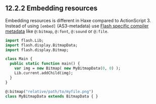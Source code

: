 ## 12.2.2 Embedding resources

Embedding resources is different in Haxe compared to ActionScript 3. Instead of using `[embed]` (AS3-metadata) use [Flash specific compiler metadata](target-flash-metadata.md) like `@:bitmap`, `@:font`, `@:sound` or `@:file`.

```haxe
import flash.Lib;
import flash.display.BitmapData;
import flash.display.Bitmap;

class Main {
  public static function main() {
    var img = new Bitmap( new MyBitmapData(0, 0) );
    Lib.current.addChild(img);
  }
}

@:bitmap("relative/path/to/myfile.png") 
class MyBitmapData extends BitmapData { }
```
